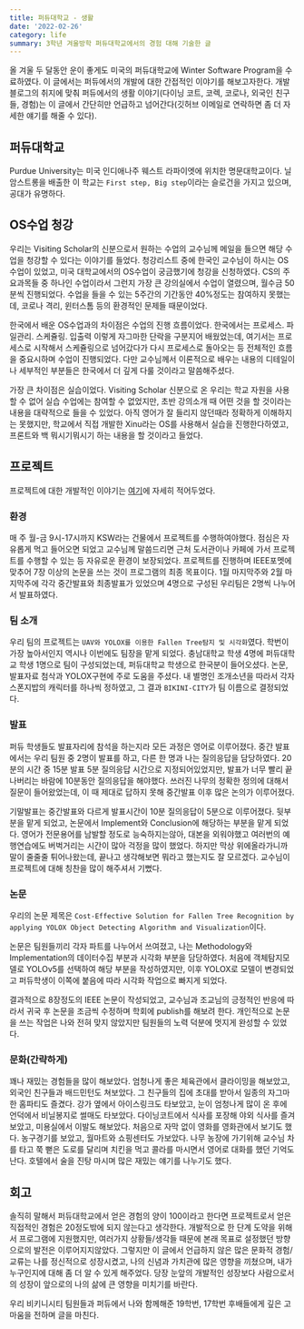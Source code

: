 ```yaml
---
title: 퍼듀대학교 - 생활
date: '2022-02-26'
category: life
summary: 3학년 겨울방학 퍼듀대학교에서의 경험 대해 기술한 글
---
```


올 겨울 두 달동안 운이 좋게도 미국의 퍼듀대학교에 Winter Software Program을 수료하였다. 이 글에서는 퍼듀에서의 개발에 대한 간접적인 이야기를 해보고자한다. 개발블로그의 취지에 맞춰 퍼듀에서의 생활 이야기(다이닝 코트, 코렉, 코로나, 외국인 친구들, 경험)는 이 글에서 간단히만 언급하고 넘어간다(깃허브 이메일로 연락하면 좀 더 자세한 얘기를 해줄 수 있다).

## 퍼듀대학교

Purdue University는 미국 인디애나주 웨스트 라파이엣에 위치한 명문대학교이다. 닐 암스트롱을 배출한 이 학교는 `First step, Big step`이라는 슬로건을 가지고 있으며, 공대가 유명하다.

## OS수업 청강

우리는 Visiting Scholar의 신분으로서 원하는 수업의 교수님께 메일을 들으면 해당 수업을 청강할 수 있다는 이야기를 들었다. 청강리스트 중에 한국인 교수님이 하시는 OS수업이 있었고, 미국 대학교에서의 OS수업이 궁금했기에 청강을 신청하였다. CS의 주요과목들 중 하나인 수업이라서 그런지 가장 큰 강의실에서 수업이 열렸으며, 월수금 50분씩 진행되었다. 수업을 들을 수 있는 5주간의 기간동안 40%정도는 참여하지 못했는데, 코로나 격리, 윈터스톰 등의 환경적인 문제들 때문이었다.

한국에서 배운 OS수업과의 차이점은 수업의 진행 흐름이었다. 한국에서는 프로세스. 파일관리. 스케쥴링. 입출력 이렇게 자그마한 단락을 구분지어 배웠었는데, 여기서는 프로세스로 시작해서 스케쥴링으로 넘어갔다가 다시 프로세스로 돌아오는 등 전체적인 흐름을 중요시하며 수업이 진행되었다. 다만 교수님께서 이론적으로 배우는 내용의 디테일이나 세부적인 부분들은 한국에서 더 깊게 다룰 것이라고 말씀해주셨다.

가장 큰 차이점은 실습이었다. Visiting Scholar 신분으로 온 우리는 학교 자원을 사용할 수 없어 실습 수업에는 참여할 수 없었지만, 초반 강의소개 때 어떤 것을 할 것이라는 내용을 대략적으로 들을 수 있었다. 아직 영어가 잘 들리지 않던때라 정확하게 이해하지는 못했지만, 학교에서 직접 개발한 Xinu라는 OS를 사용해서 실습을 진행한다하였고, 프론트와 백 뭐시기뭐시기 하는 내용을 할 것이라고 들었다.

## 프로젝트

프로젝트에 대한 개발적인 이야기는 [여기]()에 자세히 적어두었다.

### 환경

매 주 월-금 9시-17시까지 KSW라는 건물에서 프로젝트를 수행하여야했다. 점심은 자유롭게 먹고 들어오면 되었고 교수님께 말씀드리면 근처 도서관이나 카페에 가서 프로젝트를 수행할 수 있는 등 자유로운 환경이 보장되었다. 프로젝트를 진행하며 IEEE포멧에 맞추어 7장 이상의 논문을 쓰는 것이 프로그램의 최종 목표이다. 1월 마지막주와 2월 마지막주에 각각 중간발표와 최종발표가 있었으며 4명으로 구성된 우리팀은 2명씩 나누어서 발표하였다.

### 팀 소개

우리 팀의 프로젝트는 `UAV와 YOLOX를 이용한 Fallen Tree탐지 및 시각화`였다. 학번이 가장 높아서인지 역시나 이번에도 팀장을 맡게 되었다. 충남대학교 학생 4명에 퍼듀대학교 학생 1명으로 팀이 구성되었는데, 퍼듀대학교 학생으로 한국분이 들어오셨다. 논문, 발표자료 첨삭과 YOLOX구현에 주로 도움을 주셨다. 내 별명인 조개소년을 따라서 각자 스폰지밥의 캐릭터를 하나씩 정하였고, 그 결과 `BIKINI-CITY`가 팀 이름으로 결정되었다.

### 발표

퍼듀 학생들도 발표자리에 참석을 하는지라 모든 과정은 영어로 이루어졌다. 중간 발표에서는 우리 팀원 중 2명이 발표를 하고, 다른 한 명과 나는 질의응답을 담당하였다. 20분의 시간 중 15분 발표 5분 질의응답 시간으로 지정되어있었지만, 발표가 너무 빨리 끝나버리는 바람에 10분동안 질의응답을 해야했다. 쓰러진 나무의 정확한 정의에 대해서 질문이 들어왔었는데, 이 때 제대로 답하지 못해 중간발표 이후 많은 논의가 이루어졌다.

기말발표는 중간발표와 다르게 발표시간이 10분 질의응답이 5분으로 이루어졌다. 뒷부분을 맡게 되었고, 논문에서 Implement와 Conclusion에 해당하는 부분을 맡게 되었다. 영어가 전문용어를 남발할 정도로 능숙하지는않아, 대본을 외워야했고 여러번의 예행연습에도 버벅거리는 시간이 많아 걱정을 많이 했었다. 하지만 막상 위에올라가니까 말이 줄줄줄 튀어나왔는데, 끝나고 생각해보면 뭐라고 했는지도 잘 모르겠다. 교수님이 프로젝트에 대해 칭찬을 많이 해주셔서 기뻤다.

### 논문

우리의 논문 제목은 `Cost-Effective Solution for Fallen Tree Recognition by applying YOLOX Object Detecting Algorithm and Visualization`이다.

논문은 팀원들끼리 각자 파트를 나누어서 쓰여졌고, 나는 Methodology와 Implementation의 데이터수집 부분과 시각화 부분을 담당하였다. 처음에 객체탐지모델로 YOLOv5를 선택하여 해당 부분을 작성하였지만, 이후 YOLOX로 모델이 변경되었고 퍼듀학생이 이쪽에 붙음에 따라 시각화 작업으로 빠지게 되었다.

결과적으로 8장정도의 IEEE 논문이 작성되었고, 교수님과 조교님의 긍정적인 반응에 따라서 귀국 후 논문을 조금씩 수정하며 학회에 publish를 해보려 한다. 개인적으로 논문을 쓰는 작업은 나와 전혀 맞지 않았지만 팀원들의 노력 덕분에 멋지게 완성할 수 있었다.

### 문화(간략하게)

꽤나 재밌는 경험들을 많이 해보았다. 엄청나게 좋은 체육관에서 클라이밍을 해보았고, 외국인 친구들과 배드민턴도 쳐보았다. 그 친구들의 집에 초대를 받아서 일종의 자그마한 홈파티도 즐겼다. 강가 옆에서 아이스링크도 타보았고, 눈이 엄청나게 많이 온 후에 언덕에서 비닐봉지로 썰매도 타보았다. 다이닝코트에서 식사를 포장해 야외 식사를 즐겨보았고, 미용실에서 이발도 해보았다. 처음으로 자막 없이 영화를 영화관에서 보기도 했다. 농구경기를 보았고, 월마트와 쇼핑센터도 가보았다. 나무 농장에 가기위해 교수님 차를 타고 쭉 뻗은 도로를 달리며 치킨을 먹고 콜라를 마시면서 영어로 대화를 했던 기억도 난다. 호텔에서 술을 진탕 마시며 많은 재밌는 얘기를 나누기도 했다.

## 회고

솔직히 말해서 퍼듀대학교에서 얻은 경험의 양이 100이라고 한다면 프로젝트로서 얻은 직접적인 경험은 20정도밖에 되지 않는다고 생각한다. 개발적으로 한 단계 도약을 위해서 프로그램에 지원했지만, 여러가지 상황들/생각들 때문에 본래 목표로 설정했던 방향으로의 발전은 이루어지지않았다. 그렇지만 이 글에서 언급하지 않은 많은 문화적 경험/교류는 나를 정신적으로 성장시켰고, 나의 신념과 가치관에 많은 영향을 끼쳤으며, 내가 누구인지에 대해 좀 더 알 수 있게 해주었다. 당장 눈앞의 개발적인 성장보다 사람으로서의 성장이 앞으로의 나의 삶에 큰 영향을 미치기를 바란다.

우리 비키니시티 팀원들과 퍼듀에서 나와 함께해준 19학번, 17학번 후배들에게 깊은 고마움을 전하며 글을 마친다.

